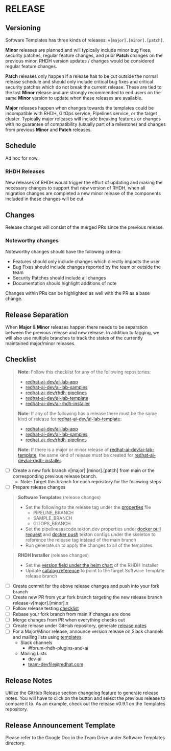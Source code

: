 # RELEASE

## Versioning

Software Templates has three kinds of releases: `v[major].[minor].[patch]`.

**Minor** releases are planned and will typically include minor bug fixes, security patches, regular feature changes, and prior **Patch** changes on the previous minor. RHDH version updates / changes would be considered regular feature changes.

**Patch** releases only happen if a release has to be cut outside the normal release schedule and should only include critical bug fixes and critical security patches which do not break the current release. These are tied to the last **Minor**  release and are strongly recommended to end users on the same **Minor**  version to update when these releases are available.

**Major** releases happen when changes towards the templates could be incompatible with RHDH, GitOps service, Pipelines service, or the target cluster. Typically major releases will include breaking features or changes with no guarantee of compatibility (usually part of a milestone) and changes from previous **Minor**  and **Patch** releases.

## Schedule

Ad hoc for now.

### RHDH Releases

New releases of RHDH would trigger the effort of updating and making the necessary changes to support that new version of RHDH, when all migration changes are completed a new minor release of the components included in these changes will be cut.

## Changes

Release changes will consist of the merged PRs since the previous release.

### Noteworthy changes

Noteworthy changes should have the following criteria:
- Features should only include changes which directly impacts the user
- Bug Fixes should include changes reported by the team or outside the team
- Security Patches should include all changes
- Documentation should highlight additions of note

Changes within PRs can be highlighted as well with the PR as a base change.

## Release Separation

When **Major** & **Minor** releases happen there needs to be separation between the previous release and new release. In addition to tagging, we will also use multiple branches to track the states of the currently maintained major/minor releases.

## Checklist

> **Note**: Follow this checklist for any of the following repositories:
> - [redhat-ai-dev/ai-lab-app](https://github.com/redhat-ai-dev/ai-lab-app)
> - [redhat-ai-dev/ai-lab-samples](https://github.com/redhat-ai-dev/ai-lab-samples)
> - [redhat-ai-dev/rhdh-pipelines](https://github.com/redhat-ai-dev/rhdh-pipelines)
> - [redhat-ai-dev/ai-lab-template](https://github.com/redhat-ai-dev/ai-lab-template)
> - [redhat-ai-dev/ai-rhdh-installer](https://github.com/redhat-ai-dev/ai-rhdh-installer)
> 
> **Note**: If any of the following has a release there must be the same kind of release for [redhat-ai-dev/ai-lab-template](https://github.com/redhat-ai-dev/ai-lab-template):
> - [redhat-ai-dev/ai-lab-app](https://github.com/redhat-ai-dev/ai-lab-app)
> - [redhat-ai-dev/ai-lab-samples](https://github.com/redhat-ai-dev/ai-lab-samples)
> - [redhat-ai-dev/rhdh-pipelines](https://github.com/redhat-ai-dev/rhdh-pipelines)
> 
> **Note**: If there is a major or minor release of [redhat-ai-dev/ai-lab-template](https://github.com/redhat-ai-dev/ai-lab-template), the same kind of release must be created for [redhat-ai-dev/ai-rhdh-installer](https://github.com/redhat-ai-dev/ai-rhdh-installer).

- [ ] Create a new fork branch v[major].[minor].[patch] from main or the corresponding previous release branch.
  - Note: Target this branch for each repository for the following steps
- [ ] Prepare release changes

> **Software Templates** (release changes)
> 
> - Set the following to the release tag under the [properties](../properties) file
>   - PIPELINE_BRANCH
>   - SAMPLE_BRANCH
>   - GITOPS_BRANCH
> - Set the pipelinesascode.tekton.dev properties under [docker pull request](../skeleton/source-repo/.tekton/docker-pull-request.yaml) and [docker push](../skeleton/source-repo/.tekton/docker-push.yaml) tekton configs under the skeleton to reference the release tag instead of the main branch
> - Run generate.sh to apply the changes to all of the templates

> **RHDH Installer** (release changes)
> 
> - Set the [version field under the helm chart](https://github.com/redhat-ai-dev/ai-rhdh-installer/blob/main/chart/Chart.yaml) of the RHDH Installer
> - Update [catalog reference](https://github.com/redhat-ai-dev/ai-rhdh-installer/blob/main/catalogs.yaml) to point to the target Software Template release branch

- [ ] Create commit for the above release changes and push into your fork branch
- [ ] Create new PR from your fork branch targeting the new release branch release-v[major].[minor].x
- [ ] Follow release testing [checklist](https://docs.google.com/document/d/1v3G5R_1zf6Yfc1u5NHGNYbhRvYiWJYFI_JR-kpyR-uM/edit?tab=t.0#heading=h.73iqyy3e9ozp)
- [ ] Rebase your fork branch from main if changes are done
- [ ] Merge changes from PR when everything checks out
- [ ] Create release under GitHub repository, generate [release notes](#release-notes)
- [ ] For a Major/Minor release, announce version release on Slack channels and mailing lists using [templates](#release-announcement-template):
  - Slack channels
    - #forum-rhdh-plugins-and-ai
  - Mailing Lists
    - dev-ai
    - team-devfile@redhat.com

## Release Notes

Utilize the GitHub Release section changelog feature to generate release notes. You will have to click on the button and select the previous release to compare it to. As an example, check out the release v0.9.1 on the Templates repository.

## Release Announcement Template

Please refer to the Google Doc in the Team Drive under Software Templates directory.
